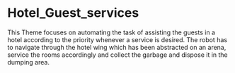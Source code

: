 # Hotel_Guest_services
This Theme focuses on automating the task of assisting the guests in a hotel according to the priority whenever a service is desired. The robot has to navigate through the hotel wing which has been abstracted on an arena, service the rooms accordingly and collect the garbage and dispose it in the dumping area.
